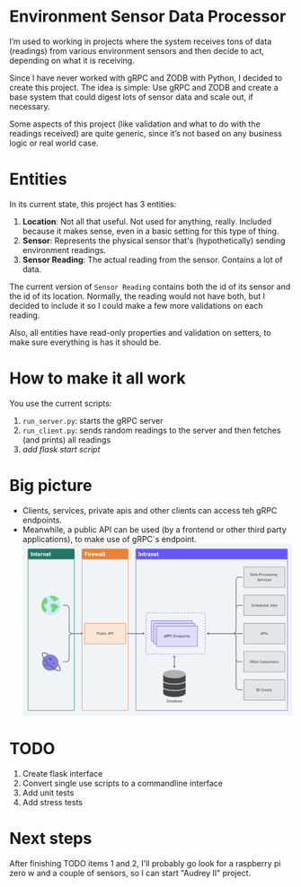 # Environment Sensor Data Processor
I’m used to working in projects where the system receives tons of data (readings) from various environment sensors and 
then decide to act, depending on what it is receiving.

Since I have never worked with gRPC and ZODB with Python, I decided to create this project.
The idea is simple: Use gRPC and ZODB and create a base system that could digest lots of sensor data and scale out,
if necessary.

Some aspects of this project (like validation and what to do with the readings received) are quite generic,
since it’s not based on any business logic or real world case.


# Entities
In its current state, this project has 3 entities:
1. **Location**: Not all that useful. Not used for anything, really. Included because it makes sense, even in a basic setting for this type of thing.
2. **Sensor**: Represents the physical sensor that's (hypothetically) sending environment readings.
3. **Sensor Reading**: The actual reading from the sensor. Contains a lot of data.

The current version of `Sensor Reading` contains both the id of its sensor and the id of its location. Normally, the 
reading would not have both, but I decided to include it so I could make a few more validations on each reading.

Also, all entities have read-only properties and validation on setters, to make sure everything is has it should be.

# How to make it all work
You use the current scripts:
1. `run_server.py`: starts the gRPC server
2. `run_client.py`: sends random readings to the server and then fetches (and prints) all readings
3. _add flask start script_


# Big picture
- Clients, services, private apis and other clients can access teh gRPC endpoints.
- Meanwhile, a public API can be used (by a frontend or other third party applications), to make use of gRPC`s endpoint.  
![Simplified big picture of this project](schema_envisdp_v1simple.png)


# TODO
1. Create flask interface
2. Convert single use scripts to a commandline interface
3. Add unit tests
4. Add stress tests


# Next steps
After finishing TODO items 1 and 2, I'll probably go look for a raspberry pi zero w and a couple of sensors, so I 
can start "Audrey II" project.